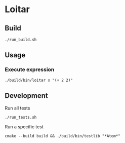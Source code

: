 # Loitar

## Build

`./run_build.sh`

## Usage

### Execute expression

`./build/bin/loitar x "(+ 2 2)"`

## Development

Run all tests

`./run_tests.sh`

Run a specific test

`cmake --build build && ./build/bin/testlib "*Atom*"`
